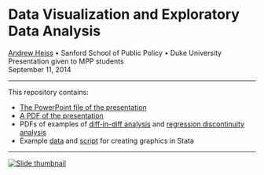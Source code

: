 # Data Visualization and Exploratory Data Analysis

[Andrew Heiss](https://www.andrewheiss.com/) • Sanford School of Public Policy • Duke University  
Presentation given to MPP students  
September 11, 2014

---

This repository contains:

- [The PowerPoint file of the presentation](presentation/Data%20visualization.pptx)
- [A PDF of the presentation](presentation/Data%20visualization.pdf)
- PDFs of examples of [diff-in-diff analysis](files/Andrew%20Heiss%20-%20Assignment%202.pdf) and [regression discontinuity analysis](files/Andrew%20Heiss%20-%20Assignment%203.pdf)
- Example [data](files/export1.dta) and [script](files/visualization.do) for creating graphics in Stata

---

[![Slide thumbnail](img/slides-thumb.png)](presentation/Data%20visualization.pdf)
